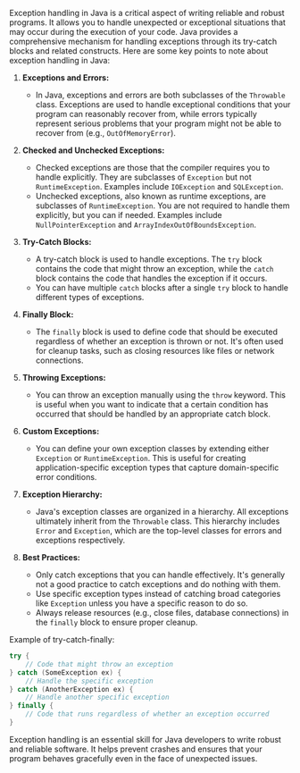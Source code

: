 Exception handling in Java is a critical aspect of writing reliable and robust programs. It allows you to handle unexpected or exceptional situations that may occur during the execution of your code. Java provides a comprehensive mechanism for handling exceptions through its try-catch blocks and related constructs. Here are some key points to note about exception handling in Java:

1. **Exceptions and Errors:**
    - In Java, exceptions and errors are both subclasses of the `Throwable` class. Exceptions are used to handle exceptional conditions that your program can reasonably recover from, while errors typically represent serious problems that your program might not be able to recover from (e.g., `OutOfMemoryError`).

2. **Checked and Unchecked Exceptions:**
    - Checked exceptions are those that the compiler requires you to handle explicitly. They are subclasses of `Exception` but not `RuntimeException`. Examples include `IOException` and `SQLException`.
    - Unchecked exceptions, also known as runtime exceptions, are subclasses of `RuntimeException`. You are not required to handle them explicitly, but you can if needed. Examples include `NullPointerException` and `ArrayIndexOutOfBoundsException`.

3. **Try-Catch Blocks:**
    - A try-catch block is used to handle exceptions. The `try` block contains the code that might throw an exception, while the `catch` block contains the code that handles the exception if it occurs.
    - You can have multiple `catch` blocks after a single `try` block to handle different types of exceptions.

4. **Finally Block:**
    - The `finally` block is used to define code that should be executed regardless of whether an exception is thrown or not. It's often used for cleanup tasks, such as closing resources like files or network connections.

5. **Throwing Exceptions:**
    - You can throw an exception manually using the `throw` keyword. This is useful when you want to indicate that a certain condition has occurred that should be handled by an appropriate catch block.

6. **Custom Exceptions:**
    - You can define your own exception classes by extending either `Exception` or `RuntimeException`. This is useful for creating application-specific exception types that capture domain-specific error conditions.

7. **Exception Hierarchy:**
    - Java's exception classes are organized in a hierarchy. All exceptions ultimately inherit from the `Throwable` class. This hierarchy includes `Error` and `Exception`, which are the top-level classes for errors and exceptions respectively.

8. **Best Practices:**
    - Only catch exceptions that you can handle effectively. It's generally not a good practice to catch exceptions and do nothing with them.
    - Use specific exception types instead of catching broad categories like `Exception` unless you have a specific reason to do so.
    - Always release resources (e.g., close files, database connections) in the `finally` block to ensure proper cleanup.

Example of try-catch-finally:

```java
try {
    // Code that might throw an exception
} catch (SomeException ex) {
    // Handle the specific exception
} catch (AnotherException ex) {
    // Handle another specific exception
} finally {
    // Code that runs regardless of whether an exception occurred
}
```

Exception handling is an essential skill for Java developers to write robust and reliable software. It helps prevent crashes and ensures that your program behaves gracefully even in the face of unexpected issues.